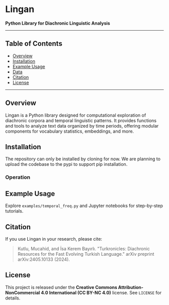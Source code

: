 # Lingan

**Python Library for Diachronic Linguistic Analysis**

---

## Table of Contents

- [Overview](#overview)
- [Installation](#installation)
- [Example Usage](#example-usage)
- [Data](#data)
- [Citation](#citation)
- [License](#license)

---

## Overview

Lingan is a Python library designed for computational exploration of diachronic corpora and temporal linguistic patterns. It provides functions and tools to analyze text data organized by time periods, offering modular components for vocabulary statistics, embeddings, and more.

## Installation

The repository can only be installed by cloning for now. We are planning to upload the codebase to the pypi to support pip installation.

### Operation


## Example Usage

Explore `examples/temporal_freq.py` and Jupyter notebooks for step-by-step tutorials.

## Citation

If you use Lingan in your research, please cite:

> Kutlu, Mucahid, and İsa Kerem Bayırlı. "Turkronicles: Diachronic Resources for the Fast Evolving Turkish Language." arXiv preprint arXiv:2405.10133 (2024).

## License

This project is released under the **Creative Commons Attribution-NonCommercial 4.0 International (CC BY-NC 4.0)** license. See `LICENSE` for details.
